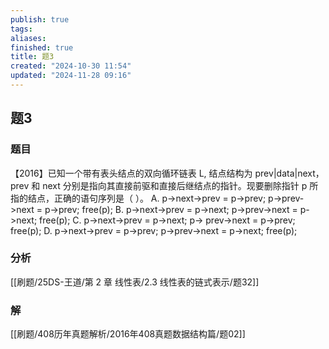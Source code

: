 ```yaml
---
publish: true
tags: 
aliases: 
finished: true
title: 题3
created: "2024-10-30 11:54"
updated: "2024-11-28 09:16"
---
```

## 题3
### 题目
【2016】已知一个带有表头结点的双向循环链表 L, 结点结构为 prev|data|next，prev 和 next 分别是指向其直接前驱和直接后继结点的指针。现要删除指针 p 所指的结点，正确的语句序列是（ ）。
A. p->next->prev = p->prev; p->prev->next = p->prev; free(p);
B. p->next->prev = p->next; p->prev->next = p->next; free(p);
C. p->next->prev = p->next; p-> prev->next = p->prev; free(p);
D. p->next->prev = p->prev; p->prev->next = p->next; free(p);
### 分析
[[刷题/25DS-王道/第 2 章 线性表/2.3 线性表的链式表示/题32]]
### 解
[[刷题/408历年真题解析/2016年408真题数据结构篇/题02]]